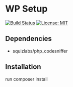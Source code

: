 # WP Setup

[![Build Status](https://travis-ci.org/Beth3346/wp-setup.svg?branch=master)](https://travis-ci.org/Beth3346/wp-setup)
[![License: MIT](https://img.shields.io/badge/License-MIT-yellow.svg)](https://opensource.org/licenses/MIT)

## Dependencies

* squizlabs/php_codesniffer

## Installation

run composer install
